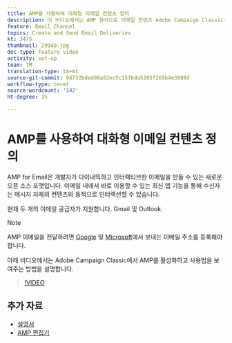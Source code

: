 ```yaml
---
title: AMP를 사용하여 대화형 이메일 컨텐츠 정의
description: 이 비디오에서는 AMP 형식으로 이메일 컨텐츠 Adobe Campaign Classic(ACC)를 구성하는 방법을 설명합니다.
feature: Email Channel
topics: Create and Send Email Deliveries
kt: 3475
thumbnail: 29940.jpg
doc-type: feature video
activity: set-up
team: TM
translation-type: tm+mt
source-git-commit: 94732bded09a52ec5c15f6da5205f265b4e3089d
workflow-type: tm+mt
source-wordcount: '142'
ht-degree: 1%

---
```



# AMP를 사용하여 대화형 이메일 컨텐츠 정의

AMP for Email은 개발자가 다이내믹하고 인터랙티브한 이메일을 만들 수 있는 새로운 오픈 소스 포맷입니다. 이메일 내에서 바로 이용할 수 있는 최신 앱 기능을 통해 수신자는 메시지 자체의 컨텐츠와 동적으로 인터랙션할 수 있습니다.

현재 두 개의 이메일 공급자가 지원합니다. Gmail 및 Outlook.

>[!NOTE]
>
>AMP 이메일을 전달하려면 [Google](https://developers.google.com/gmail/ampemail/register) 및 [Microsoft](https://docs.microsoft.com/en-us/outlook/amphtml/register-outlook)에서 보내는 이메일 주소를 등록해야 합니다.

아래 비디오에서는 Adobe Campaign Classic에서 AMP를 활성화하고 사용법을 보여주는 방법을 설명합니다.

>[!VIDEO](https://video.tv.adobe.com/v/29940?quality=12&learn=on)

## 추가 자료

* [설명서](https://docs.adobe.com/content/help/en/campaign-classic/using/sending-messages/sending-emails/defining-the-email-content.html)
* [AMP 편집기](https://playground.amp.dev/)
